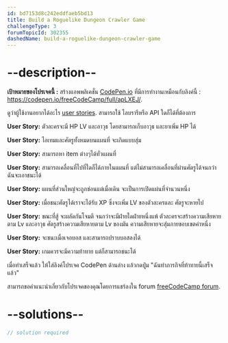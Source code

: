 ```yaml
---
id: bd7153d8c242eddfaeb5bd13
title: Build a Roguelike Dungeon Crawler Game
challengeType: 3
forumTopicId: 302355
dashedName: build-a-roguelike-dungeon-crawler-game
---
```


# --description--

**เป้าหมายของโปรเจคนี้ :** สร้างแอพพลิเคชั่น [CodePen.io](https://codepen.io) ที่มีการทำงานเหมือนกับลิงค์นี้ : <https://codepen.io/freeCodeCamp/full/apLXEJ/>.

ดูว่าผู้ใช้งานอยากได้อะไร [user stories](https://en.wikipedia.org/wiki/User_story). สามารถใช้ ไลบรารีหรือ API ใดก็ได้ที่ต้องการ

**User Story:** ตัวละครจะมี HP LV และอาวุธ โดยสามารถเก็บอาวุธ และยาเพิ่ม HP ได้

**User Story:** ไอเทมและศัตรูทั้งหมดบนแผนที่ จะเกิดแบบสุ่ม

**User Story:** สามารถหา item ต่างๆได้ทั่วแผนที่

**User Story:** สามารถเคลื่อนที่ไปที่ใดก็ได้ภายในแผนที่ แต่ไม่สามารถเคลื่อนที่ผ่านศัตรูได้จนกว่าฉันจะเอาชนะได้

**User Story:** แผนที่ส่วนใหญ่จะถูกซ่อนแต่เมื่อเดิน จะเป็นการเปิดแผ่นที่จำนวนหนึ่ง

**User Story:** เมื่อชนะศัตรูได้เราจะได้รับ XP ซึ่งจะเพิ่ม LV ของตัวละครและ ศัตรูจะหายไป

**User Story:** ขณะที่สู้ จะผลัดกันโจมตี จนกว่าจะมีฝ่ายใดฝ่ายหนึ่งแพ้ ตัวละครจะสร้างความเสียหายตาม Lv และอาวุธ   ศัตรูสร้างความเสียหายตาม Lv ของมัน ความเสียหายจะสุ่มภายขอบเขตค่าหนึ่ง

**User Story:** จะชนะเมื่อเจอบอส และสามารถปราบบอสลงได้

**User Story:** เกมควรจะมีความท้าทาย แต่ก็สามารถชนะได้

เมื่อทำเสร็จแล้ว ให้ใส่ลิงค์โปรเจค CodePen ด้านล่าง แล้วกดปุุ่ม "ฉันทำภารกิจที่ท้าทายนี้เสร็จแล้ว"

สามารถขอคำแนะนำเกี่ยวกับโปรเจคของคุณโดยการแชร์ลงใน forum [freeCodeCamp forum](https://forum.freecodecamp.org/c/project-feedback/409).

# --solutions--

```js
// solution required
```
